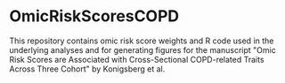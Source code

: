 # OmicRiskScoresCOPD

This repository contains omic risk score weights and R code used in the underlying analyses and for generating figures for the manuscript "Omic Risk Scores are Associated with Cross-Sectional COPD-related Traits Across Three Cohort" by Konigsberg et al. 


